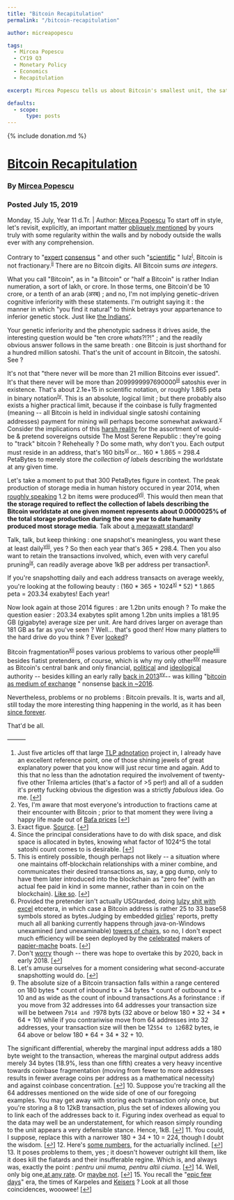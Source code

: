 ```yaml
---
title: "Bitcoin Recapitulation"
permalink: "/bitcoin-recapitulation" 

author: micreapopescu

tags:
  - Mircea Popescu
  - CY19 Q3
  - Monetary Policy
  - Economics
  - Recapitulation

excerpt: Mircea Popescu tells us about Bitcoin's smallest unit, the satoshi. Posted July 15, 2019.

defaults:
  - scope:
      type: posts
---
```


{% include donation.md %}

# [Bitcoin Recapitulation](http://trilema.com/2019/bitcoin-recapitulation)
### By [Mircea Popescu](http://trilema.com/)
### Posted July 15, 2019

Monday, 15 July, Year 11 d.Tr. | Author: [Mircea Popescu](http://trilema.com/author/admin/ "Posts by Mircea Popescu") To start off in style, let's revisit, explicitly, an important matter [obliquely mentioned](http://btcbase.org/log/2016-03-04#1422113) by yours truly with some regularity within the walls and by nobody outside the walls ever with any comprehension.

Contrary to "[expert](http://trilema.com/2012/the-stockexchange-shareholders-on-welfare/#selection-4831.1-4831.59) [consensus](http://trilema.com/2016/superficial-ustardian-onanism-suto/#selection-217.1-217.96) " and other such "[scientific](http://trilema.com/2019/thelastpsychiatristcom-4-unintended-consequences-of-seroquels-adjunct-to-antidepressants-indication-adnotated/#footnote_5_85009) " lulz<sup>[i](http://trilema.com/2019/bitcoin-recapitulation/#footnote_0_85030 "Just five articles off that large TLP adnotation project in, I already have an excellent reference point, one of those shining jewels of great explanatory power that you know will just recur time and again. Add to this that no less than the adnotation required the involvement of twenty-five other Trilema articles (that's a factor of >5 per!) and all of a sudden it's pretty fucking obvious the digestion was a strictly fabulous idea. Go me.")</sup>, Bitcoin is not fractionary.<sup>[ii](http://trilema.com/2019/bitcoin-recapitulation/#footnote_1_85030 "Yes, I'm aware that most everyone's introduction to fractions came at their encounter with Bitcoin ; prior to that moment they were living a happy life made out of Baťa prices")</sup> There are no Bitcoin digits. All Bitcoin sums _are integers_.

What you call "Bitcoin", as in "a Bitcoin" or "half a Bitcoin" is rather Indian numeration, a sort of lakh, or crore. In those terms, one Bitcoin'd be 10 crore, or a tenth of an arab (अरब) ; and no, I'm not implying genetic-driven cognitive inferiority with these statements. I'm outright saying it : the manner in which "you find it natural" to think betrays your appartenance to inferior genetic stock. Just like [the Indians'](http://btcbase.org/log/2014-11-05#910761).

Your genetic inferiority and the phenotypic sadness it drives aside, the interesting question would be "ten crore _whats_?!?!" ; and the readily obvious answer follows in the same breath : one Bitcoin is just shorthand for a hundred million satoshi. That's the unit of account in Bitcoin, the satoshi. See ?

It's not that "there never will be more than 21 million Bitcoins ever issued". It's that there never will be more than 2099999997690000<sup>[iii](http://trilema.com/2019/bitcoin-recapitulation/#footnote_2_85030 "Exact figue. Source.")</sup> satoshis ever in existence. That's about 2.1e+15 in scientific notation, or roughly 1.865 peta in binary notation<sup>[iv](http://trilema.com/2019/bitcoin-recapitulation/#footnote_3_85030 "Since the principal considerations have to do with disk space, and disk space is allocated in bytes, knowing what factor of 1024^5 the total satoshi count comes to is desirable.")</sup>. This is an absolute, logical limit ; but there probably also exists a higher practical limit, because if the coinbase is fully fragmented (meaning -- all Bitcoin is held in individual single satoshi containing addresses) payment for mining will perhaps become somewhat awkward.<sup>[v](http://trilema.com/2019/bitcoin-recapitulation/#footnote_4_85030 "This is entirely possible, though perhaps not likely -- a situation where one maintains off-blockchain relationships with a miner combine, and communicates their desired transactions as, say, a gpg dump, only to have them later introduced into the blockchain as `zero fee` (with an actual fee paid in kind in some manner, rather than in coin on the blockchain). Like so.")</sup> Consider the implications of this [harsh reality](http://trilema.com/2012/bitcoin-and-the-poor/#selection-73.0-77.362) for the assortment of would-be & pretend sovereigns outside The Most Serene Republic : they're going to "track" bitcoin ? Reheheally ? Do some math, why don't you. Each output must reside in an address, that's 160 bits<sup>[vi](http://trilema.com/2019/bitcoin-recapitulation/#footnote_5_85030 "Provided the pretender isn't actually USGtarded, doing lulzy shit with excel etcetera, in which case a Bitcoin address is rather 25 to 33 base58 symbols stored as bytes.
Judging by embedded girlies' reports, pretty much all all banking currently happens through java-on-Windows unexamined (and unexaminable) towers of chairs, so no, I don't expect much efficiency will be seen deployed by the celebrated makers of papier-mache boats.")</sup> or... 160 * 1.865 = 298.4 PetaBytes to merely store _the collection of labels_ describing the worldstate at any given time.

Let's take a moment to put that 300 PetaBytes figure in context. The peak production of storage media in human history occured in year 2014, when [roughly speaking](http://trilema.com/wp-content/uploads/2019/07/seagate-media-report-2018.jpg) 1.2 bn items were produced<sup>[vii](http://trilema.com/2019/bitcoin-recapitulation/#footnote_6_85030 "Don't worry though -- there was hope to overtake this by 2020, back in early 2018.")</sup>. This would then mean that <b>the storage required to reflect the collection of labels describing the Bitcoin worldstate at one given moment represents about 0.0000025% of the total storage production during the one year to date humanity produced most storage media</b>. Talk about [a megawatt standard](http://trilema.com/2016/the-megawatt-standard/)!

Talk, talk, but keep thinking : one snapshot's meaningless, you want these at least daily<sup>[viii](http://trilema.com/2019/bitcoin-recapitulation/#footnote_7_85030 "Let's amuse ourselves for a moment considering what second-accurate snapshotting would do.")</sup>, yes ? So then each year that's 365 * 298.4. Then you also want to retain the transactions involved, which, even with very careful pruning<sup>[ix](http://trilema.com/2019/bitcoin-recapitulation/#footnote_8_85030 "The absolute size of a Bitcoin transaction falls within a range centered on 180 bytes * count of inbound tx + 34 bytes * count of outbound tx + 10 and as wide as the count of inbound transactions.
As a forinstance : if you move from 32 addresses into 64 addresses your transaction size will be between 7`914 and 7`978 byts (32 above or below 180 * 32 + 34 * 64 + 10) while if you contrariwise move from 64 addresses into 32 addresses, your transaction size will then be 12`554 to 12`682 bytes, ie 64 above or below 180 * 64 + 34 * 32 + 10.
The significant differential, whereby the marginal input address adds a 180 byte weight to the transaction, whereas the marginal output address adds merely 34 bytes (18.9%, less than one fifth) creates a very heavy incentive towards coinbase fragmentation (moving from fewer to more addresses results in fewer average coins per address as a mathematical necessity) and against coinbase concentration.")</sup>, can readily average above 1kB per address per transaction<sup>[x](http://trilema.com/2019/bitcoin-recapitulation/#footnote_9_85030 "Suppose you're tracking all the 64 addresses mentioned on the wide side of one of our foregoing examples. You may get away with storing each transaction only once, but you're storing a 8 to 12kB transaction, plus the set of indexes allowing you to link each of the addresses back to it. Figuring index overhead as equal to the data may well be an understatement, for which reason simply rounding to the unit appears a very defensible stance. Hence, 1kB.")</sup>.

If you're snapshotting daily and each address transacts on average weekly, you're looking at the following beauty : (160 * 365 + 1024<sup>[xi](http://trilema.com/2019/bitcoin-recapitulation/#footnote_10_85030 "You could, I suppose, replace this with a narrower 180 + 34 + 10 = 224, though I doubt the wisdom.")</sup> * 52) * 1.865 peta = 203.34 exabytes! Each year!

Now look again at those 2014 figures : are 1.2bn units enough ? To make the question easier : 203.34 exabytes split among 1.2bn units implies a 181.95 GB (gigabyte) average size per unit. Are hard drives larger on average than 181 GB as far as you've seen ? Well... that's good then! How many platters to the hard drive do you think ? Ever [looked](http://trilema.com/2014/spy-stuff/#selection-65.0-65.46)?

Bitcoin fragmentation<sup>[xii](http://trilema.com/2019/bitcoin-recapitulation/#footnote_11_85030 "Here's some numbers, for the actuarially inclined.")</sup> poses various problems to various other people<sup>[xiii](http://trilema.com/2019/bitcoin-recapitulation/#footnote_12_85030 "It poses problems to them, yes ; it doesn't however outright kill them, like it does kill the fiatards and their insufferable regine. Which is, and always was, exactly the point : pentru unii muma, pentru altii ciuma.")</sup> besides fiatist pretenders, of course, which is why my only other<sup>[xiv](http://trilema.com/2019/bitcoin-recapitulation/#footnote_13_85030 "Well, only big one, at any rate. Or maybe not.")</sup> measure as Bitcoin's central bank and only financial, [political](http://trilema.com/2014/interacting-with-fiat-institutions-a-guide/) and [ideological](http://trilema.com/2015/the-news-in-brief-hearn-is-a-shitstain-mp-is-right-fuck-reddit-love-satoshi/) authority -- besides killing an early rally [back in 2013](http://trilema.com/2013/people-bitcoin-is-not-worth-100-dollars-per-stop-buying/)<sup>[xv](http://trilema.com/2019/bitcoin-recapitulation/#footnote_14_85030 "You recall the `epic few days` era, the times of Karpeles and Keisers ? Look at all those coincidences, wooowee!")</sup>-- was killing "[bitcoin as medium of exchange](http://trilema.com/2019/the-bitcoin-discussion/#selection-265.1-265.49) " nonsense [back in ~2016](http://trilema.com/2016/thats-right-time-to-move-on-please-do-bitcoin-is-really-not-for-you/#selection-33.67-33.169).

Nevertheless, problems or no problems : Bitcoin prevails. It is, warts and all, still today the more interesting thing happening in the world, as it has been [since forever](http://trilema.com/2013/things-that-matter-these-days-things-that-dont-matter-these-days/).

That'd be all.

———

1. Just five articles off that large [TLP adnotation](http://trilema.com/2019/christos-ballas-tlp-thelastpsychiatristcom-archive/) project in, I already have an excellent reference point, one of those shining jewels of great explanatory power that you know will just recur time and again. Add to this that no less than the adnotation required the involvement of twenty-five other Trilema articles (that's a factor of >5 per!) and all of a sudden it's pretty fucking obvious the digestion was a strictly _fabulous_ idea. Go me. [[↩](http://trilema.com/2019/bitcoin-recapitulation/#identifier_0_85030)]
2. Yes, I'm aware that most everyone's introduction to fractions came at their encounter with Bitcoin ; prior to that moment they were living a happy life made out of [Baťa prices](http://trilema.com/2019/continuing-with-the-reflective-history-of-the-republican-forum-still-on-logday-659-year-6-dtr/#selection-695.46-695.57) [[↩](http://trilema.com/2019/bitcoin-recapitulation/#identifier_1_85030)]
3. Exact figue. [Source](http://trilema.com/2016/the-sad-state-of-bitcoin-code/#comment-116296). [[↩](http://trilema.com/2019/bitcoin-recapitulation/#identifier_2_85030)]
4. Since the principal considerations have to do with disk space, and disk space is allocated in bytes, knowing what factor of 1024^5 the total satoshi count comes to is desirable. [[↩](http://trilema.com/2019/bitcoin-recapitulation/#identifier_3_85030)]
5. This is entirely possible, though perhaps not likely -- a situation where one maintains off-blockchain relationships with a miner combine, and communicates their desired transactions as, say, a gpg dump, only to have them later introduced into the blockchain as "zero fee" (with an actual fee paid in kind in some manner, rather than in coin on the blockchain). [Like so](http://btcbase.org/log/2019-03-28#1905338). [[↩](http://trilema.com/2019/bitcoin-recapitulation/#identifier_4_85030)]
6. Provided the pretender isn't actually USGtarded, doing [lulzy shit with excel](http://trilema.com/2012/law-enforcement-never-fails-to-unintentionally-entertain/#selection-161.155-165.52) etcetera, in which case a Bitcoin address is rather 25 to 33 base58 symbols stored as bytes.Judging by embedded [girlies](http://btcbase.org/log/2019-07-14#1922441)' reports, pretty much all all banking currently happens through java-on-Windows unexamined (and unexaminable) [towers of chairs](http://trilema.com/2013/why-mpex-is-better-than-fiat-institutions-part-349085-we-dont-use-excel/#selection-149.0-151.0), so no, I don't expect much efficiency will be seen deployed by the [celebrated](http://btcbase.org/log-search?q=%22littoral%22) makers of [papier-mache](http://qntra.net/2019/07/airstrip-one-queens-newest-capital-ship-struggling-with-water/) boats. [[↩](http://trilema.com/2019/bitcoin-recapitulation/#identifier_5_85030)]
7. Don't [worry](http://btcbase.org/log/2013-09-14#314177) though -- there was hope to overtake this by 2020, back in early 2018. [[↩](http://trilema.com/2019/bitcoin-recapitulation/#identifier_6_85030)]
8. Let's amuse ourselves for a moment considering what second-accurate snapshotting would do. [[↩](http://trilema.com/2019/bitcoin-recapitulation/#identifier_7_85030)]
9. The absolute size of a Bitcoin transaction falls within a range centered on 180 bytes * count of inbound tx + 34 bytes * count of outbound tx + 10 and as wide as the count of inbound transactions.As a forinstance : if you move from 32 addresses into 64 addresses your transaction size will be between 7`914 and 7`978 byts (32 above or below 180 * 32 + 34 * 64 + 10) while if you contrariwise move from 64 addresses into 32 addresses, your transaction size will then be 12`554 to 12`682 bytes, ie 64 above or below 180 * 64 + 34 * 32 + 10.

The significant differential, whereby the marginal input address adds a 180 byte weight to the transaction, whereas the marginal output address adds merely 34 bytes (18.9%, less than one fifth) creates a very heavy incentive towards coinbase fragmentation (moving from fewer to more addresses results in fewer average coins per address as a mathematical necessity) and against coinbase concentration. [[↩](http://trilema.com/2019/bitcoin-recapitulation/#identifier_8_85030)]
10. Suppose you're tracking all the 64 addresses mentioned on the wide side of one of our foregoing examples. You may get away with storing each transaction only once, but you're storing a 8 to 12kB transaction, plus the set of indexes allowing you to link each of the addresses back to it. Figuring index overhead as equal to the data may well be an understatement, for which reason simply rounding to the unit appears a very defensible stance. Hence, 1kB. [[↩](http://trilema.com/2019/bitcoin-recapitulation/#identifier_9_85030)]
11. You could, I suppose, replace this with a narrower 180 + 34 + 10 = 224, though I doubt the wisdom. [[↩](http://trilema.com/2019/bitcoin-recapitulation/#identifier_10_85030)]
12. Here's [some numbers](http://trilema.com/wp-content/uploads/2019/07/bitcoin-unique-addresses.csv), for the actuarially inclined. [[↩](http://trilema.com/2019/bitcoin-recapitulation/#identifier_11_85030)]
13. It poses problems to them, yes ; it doesn't however outright kill them, like it does kill the fiatards and their insufferable regine. Which is, and always was, exactly the point : _pentru unii muma, pentru altii ciuma_. [[↩](http://trilema.com/2019/bitcoin-recapitulation/#identifier_12_85030)]
14. Well, only big one,[at any rate](http://trilema.com/2016/usg-in-btc-a-history-of-constant-failure/). Or [maybe not](http://trilema.com/2014/this-is-how-much-i-rule-today/). [[↩](http://trilema.com/2019/bitcoin-recapitulation/#identifier_13_85030)]
15. You recall the "[epic few days](http://trilema.com/2013/its-been-an-epic-few-days-what-happened/)" era, the times of Karpeles and [Keisers](http://trilema.com/2013/in-which-noobs-learn-lessons-and-pay-for-the-privilege/) ? Look at all those coincidences, wooowee! [[↩](http://trilema.com/2019/bitcoin-recapitulation/#identifier_14_85030)]
